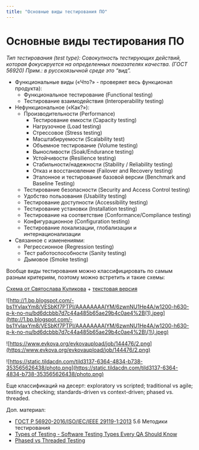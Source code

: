 ```yaml
---
title: "Основные виды тестирования ПО"
---
```


# Основные виды тестирования ПО

_Тип тестирования (test type): Совокупность тестирующих действий, которая фокусируется на определенных показателях качества. (ГОСТ 56920) Прим.: в русскоязычной среде это “вид”._

* Функциональные виды («Что?» - проверяет весь функционал продукта):
  * Функциональное тестирование (Functional testing)
  * Тестирование взаимодействия (Interoperability testing)
* Нефункциональное («Как?»):
  * Производительности (Performance)
    * Тестирование емкости (Capacity testing)
    * Нагрузочное (Load testing)
    * Стрессовое (Stress testing)
    * Масштабируемости (Scalability test)
    * Объемное тестирование (Volume testing)
    * Выносливости (Soak/Endurance testing)
    * Устойчивости (Resilience testing)
    * Стабильности/надежности (Stability / Reliability testing)
    * Отказ и восстановление (Failover and Recovery testing)
    * Эталонное и тестирование базовой версии (Benchmark and Baseline Testing)
  * Тестирование безопасности (Security and Access Control testing)
  * Удобство пользования (Usability testing)
  * Тестирование доступности (Accessibility testing)
  * Тестирование установки (Installation testing)
  * Тестирование на соответствие (Conformance/Compliance testing)
  * Конфигурационное (Configuration testing)
  * Тестирование локализации, глобализации и интернационализации
* Связанное с изменениями:
  * Регрессионное (Regression testing)
  * Тест работоспособности (Sanity testing)
  * Дымовое (Smoke testing)

Вообще виды тестирования можно классифицировать по самым разным критериям, поэтому можно встретить и такие схемы:

[Схема от Святослава Куликова](https://svyatoslav.biz/wp-pics/software\_testing\_classification\_ru.png) + [текстовая версия](https://docs.google.com/spreadsheets/d/13GVO1Bz5NnGDO1F7jIjyixodnjImQ6WxQyk-WnWNDpE/edit#gid=0)

![http://1.bp.blogspot.com/-bs1YvlaxYm8/VESbKf7PTPI/AAAAAAAAIYM/6zwnNU1He4A/w1200-h630-p-k-no-nu/bd6dcbbb7d7c44a485b65ae29b4c0ae4%2B(1).jpeg](http://1.bp.blogspot.com/-bs1YvlaxYm8/VESbKf7PTPI/AAAAAAAAIYM/6zwnNU1He4A/w1200-h630-p-k-no-nu/bd6dcbbb7d7c44a485b65ae29b4c0ae4%2B\(1\).jpeg)

![https://www.evkova.org/evkovaupload/job/144476/2.png](https://www.evkova.org/evkovaupload/job/144476/2.png)

![https://static.tildacdn.com/tild3137-6364-4834-b738-353565626438/photo.png](https://static.tildacdn.com/tild3137-6364-4834-b738-353565626438/photo.png)

Еще классификаций на десерт: exploratory vs scripted; traditional vs agile; testing vs checking; standards-driven vs context-driven; phased vs. threaded.

Доп. материал:

* [ГОСТ Р 56920-2016/ISO/IEC/IEEE 29119-1:2013](https://docs.cntd.ru/document/1200134996) 5.6 Методики тестирования
* [Types of Testing - Software Testing Types Every QA Should Know](https://artoftesting.com/types-of-testing)
* [Phased vs Threaded Testing](https://medium.com/@AWGHodder/phased-vs-threaded-testing-c4a16057ca28)
